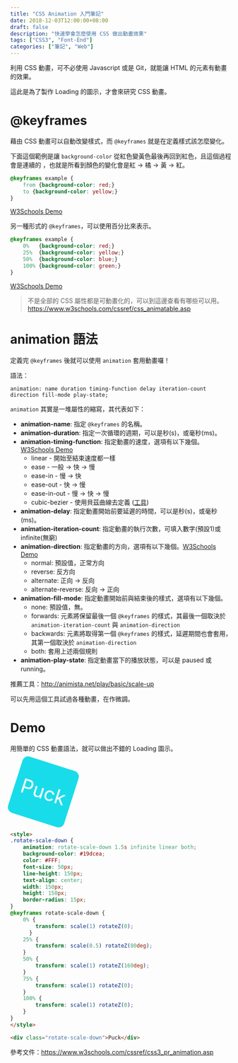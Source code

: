 ```yaml
---
title: "CSS Animation 入門筆記"
date: 2018-12-03T12:00:00+08:00
draft: false
description: "快速學會怎麼使用 CSS 做出動畫效果"
tags: ["CSS3", "Font-End"]
categories: ["筆記", "Web"]
---
```


利用 CSS 動畫，可不必使用 Javascript 或是 Git，就能讓 HTML 的元素有動畫的效果。

這此是為了製作 Loading 的圖示，才會來研究 CSS 動畫。

<!--more-->

# @keyframes

藉由 CSS 動畫可以自動改變樣式，而 `@keyframes` 就是在定義樣式該怎麼變化。

下面這個範例是讓 `background-color` 從紅色變黃色最後再回到紅色，且這個過程會是連續的
，也就是所看到顏色的變化會是紅 -> 橘 -> 黃 -> 紅。
```css
@keyframes example {
    from {background-color: red;}
    to {background-color: yellow;}
}
```
[W3Schools Demo](https://www.w3schools.com/css/tryit.asp?filename=trycss3_animation1)


另一種形式的 `@keyframes`，可以使用百分比來表示。
```css
@keyframes example {
    0%   {background-color: red;}
    25%  {background-color: yellow;}
    50%  {background-color: blue;}
    100% {background-color: green;}
}
```
[W3Schools Demo](https://www.w3schools.com/css/tryit.asp?filename=trycss3_animation2)

> 不是全部的 CSS 屬性都是可動畫化的，可以到這邊查看有哪些可以用。
https://www.w3schools.com/cssref/css_animatable.asp

# animation 語法

定義完 `@keyframes` 後就可以使用 `animation` 套用動畫囉！

語法：
```text
animation: name duration timing-function delay iteration-count direction fill-mode play-state;
```

`animation` 其實是一堆屬性的縮寫，其代表如下：

* **animation-name**: 指定 `@keyframes` 的名稱。
* **animation-duration**: 指定一次循環的週期，可以是秒(s)，或毫秒(ms)。
* **animation-timing-function**: 指定動畫的速度，選項有以下幾個。[W3Schools Demo](https://www.w3schools.com/cssref/playit.asp?filename=playcss_animation-timing-function&preval=linear)
    * linear - 開始至結束速度都一樣
    * ease - 一般 -> 快 -> 慢
    * ease-in - 慢 -> 快
    * ease-out - 快 -> 慢
    * ease-in-out - 慢 -> 快 -> 慢
    * cubic-bezier - 使用貝茲曲線去定義 ([工具](http://cubic-bezier.com/#.09,.87,1,.58))
* **animation-delay**: 指定動畫開始前要延遲的時間，可以是秒(s)，或毫秒(ms)。
* **animation-iteration-count**: 指定動畫的執行次數，可填入數字(預設1)或infinite(無窮)
* **animation-direction**: 指定動畫的方向，選項有以下幾個。[W3Schools Demo](https://www.w3schools.com/cssref/playit.asp?filename=playcss_animation-direction&preval=normal)
    * normal: 預設值，正常方向
    * reverse: 反方向
    * alternate: 正向 -> 反向	
    * alternate-reverse: 反向 -> 正向
* **animation-fill-mode**: 指定動畫開始前與結束後的樣式，選項有以下幾個。
    * none: 預設值，無。
    * forwards: 元素將保留最後一個 `@keyframes` 的樣式，其最後一個取決於 `animation-iteration-count` 與 `animation-direction`
    * backwards: 元素將取得第一個 `@keyframes` 的樣式，延遲期間也會套用，其第一個取決於 `animation-direction`
    * both: 套用上述兩個規則
* **animation-play-state**: 指定動畫當下的播放狀態，可以是 paused 或 running。

推薦工具：http://animista.net/play/basic/scale-up

可以先用這個工具試過各種動畫，在作微調。

# Demo 

用簡單的 CSS 動畫語法，就可以做出不錯的 Loading 圖示。

<style>
.rotate-scale-down {
	animation: rotate-scale-down 1.5s infinite linear both;
	background-color: #19dcea;
	color: #FFF;
    font-size: 50px;
    line-height: 150px;
    text-align: center;
    width: 150px;
    height: 150px;
    border-radius: 15px;
}
@keyframes rotate-scale-down {
    0% {
        transform: scale(1) rotateZ(0);
      }
    25% {
        transform: scale(0.5) rotateZ(80deg);
    }
    50% {
        transform: scale(1) rotateZ(160deg);
    }
    75% {
        transform: scale(1) rotateZ(0);
    }
    100% {
        transform: scale(1) rotateZ(0);
    }
}
</style>

<div class="rotate-scale-down">Puck</div>

```html
<style>
.rotate-scale-down {
	animation: rotate-scale-down 1.5s infinite linear both;
	background-color: #19dcea;
	color: #FFF;
    font-size: 50px;
    line-height: 150px;
    text-align: center;
    width: 150px;
    height: 150px;
    border-radius: 15px;
}
@keyframes rotate-scale-down {
    0% {
        transform: scale(1) rotateZ(0);
      }
    25% {
        transform: scale(0.5) rotateZ(80deg);
    }
    50% {
        transform: scale(1) rotateZ(160deg);
    }
    75% {
        transform: scale(1) rotateZ(0);
    }
    100% {
        transform: scale(1) rotateZ(0);
    }
}
</style>

<div class="rotate-scale-down">Puck</div>
```


參考文件：https://www.w3schools.com/cssref/css3_pr_animation.asp